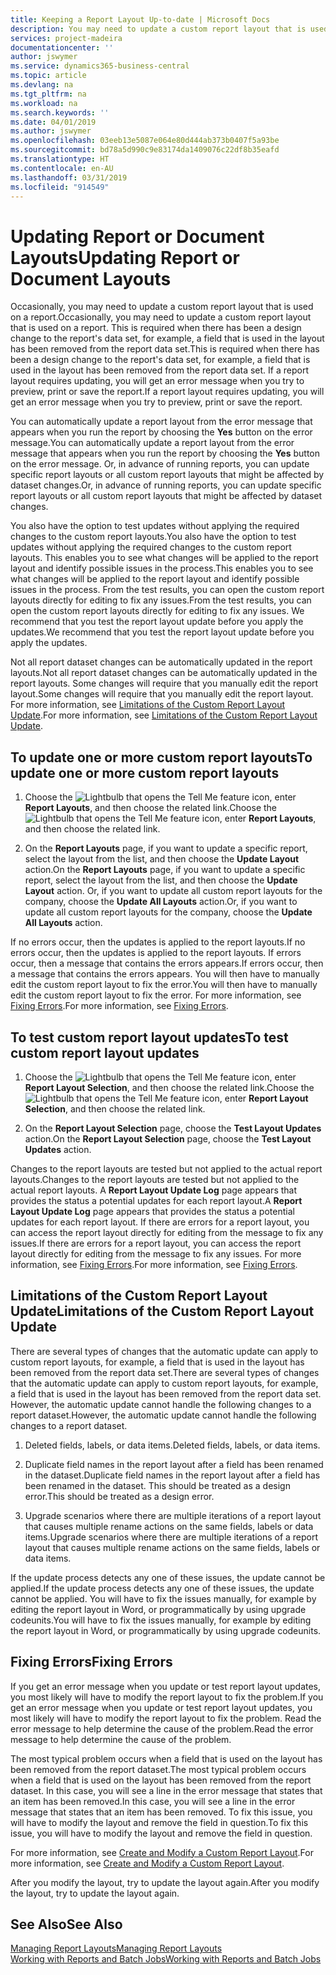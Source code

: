 ```yaml
---
title: Keeping a Report Layout Up-to-date | Microsoft Docs
description: You may need to update a custom report layout that is used on a report. This is required when there has been a design change to the report's data set, for example, a field that is used in the layout has been removed from the report data set.
services: project-madeira
documentationcenter: ''
author: jswymer
ms.service: dynamics365-business-central
ms.topic: article
ms.devlang: na
ms.tgt_pltfrm: na
ms.workload: na
ms.search.keywords: ''
ms.date: 04/01/2019
ms.author: jswymer
ms.openlocfilehash: 03eeb13e5087e064e80d444ab373b0407f5a93be
ms.sourcegitcommit: bd78a5d990c9e83174da1409076c22df8b35eafd
ms.translationtype: HT
ms.contentlocale: en-AU
ms.lasthandoff: 03/31/2019
ms.locfileid: "914549"
---
```

# <a name="updating-report-or-document-layouts"></a><span data-ttu-id="c3fc9-104">Updating Report or Document Layouts</span><span class="sxs-lookup"><span data-stu-id="c3fc9-104">Updating Report or Document Layouts</span></span>
<span data-ttu-id="c3fc9-105">Occasionally, you may need to update a custom report layout that is used on a report.</span><span class="sxs-lookup"><span data-stu-id="c3fc9-105">Occasionally, you may need to update a custom report layout that is used on a report.</span></span> <span data-ttu-id="c3fc9-106">This is required when there has been a design change to the report's data set, for example, a field that is used in the layout has been removed from the report data set.</span><span class="sxs-lookup"><span data-stu-id="c3fc9-106">This is required when there has been a design change to the report's data set, for example, a field that is used in the layout has been removed from the report data set.</span></span> <span data-ttu-id="c3fc9-107">If a report layout requires updating, you will get an error message when you try to preview, print or save the report.</span><span class="sxs-lookup"><span data-stu-id="c3fc9-107">If a report layout requires updating, you will get an error message when you try to preview, print or save the report.</span></span>  

<span data-ttu-id="c3fc9-108">You can automatically update a report layout from the error message that appears when you run the report by choosing the **Yes** button on the error message.</span><span class="sxs-lookup"><span data-stu-id="c3fc9-108">You can automatically update a report layout from the error message that appears when you run the report by choosing the **Yes** button on the error message.</span></span> <span data-ttu-id="c3fc9-109">Or, in advance of running reports, you can update specific report layouts or all custom report layouts that might be affected by dataset changes.</span><span class="sxs-lookup"><span data-stu-id="c3fc9-109">Or, in advance of running reports, you can update specific report layouts or all custom report layouts that might be affected by dataset changes.</span></span>  

<span data-ttu-id="c3fc9-110">You also have the option to test updates without applying the required changes to the custom report layouts.</span><span class="sxs-lookup"><span data-stu-id="c3fc9-110">You also have the option to test updates without applying the required changes to the custom report layouts.</span></span> <span data-ttu-id="c3fc9-111">This enables you to see what changes will be applied to the report layout and identify possible issues in the process.</span><span class="sxs-lookup"><span data-stu-id="c3fc9-111">This enables you to see what changes will be applied to the report layout and identify possible issues in the process.</span></span> <span data-ttu-id="c3fc9-112">From the test results, you can open the custom report layouts directly for editing to fix any issues.</span><span class="sxs-lookup"><span data-stu-id="c3fc9-112">From the test results, you can open the custom report layouts directly for editing to fix any issues.</span></span> <span data-ttu-id="c3fc9-113">We recommend that you test the report layout update before you apply the updates.</span><span class="sxs-lookup"><span data-stu-id="c3fc9-113">We recommend that you test the report layout update before you apply the updates.</span></span>  

<span data-ttu-id="c3fc9-114">Not all report dataset changes can be automatically updated in the report layouts.</span><span class="sxs-lookup"><span data-stu-id="c3fc9-114">Not all report dataset changes can be automatically updated in the report layouts.</span></span> <span data-ttu-id="c3fc9-115">Some changes will require that you manually edit the report layout.</span><span class="sxs-lookup"><span data-stu-id="c3fc9-115">Some changes will require that you manually edit the report layout.</span></span> <span data-ttu-id="c3fc9-116">For more information, see [Limitations of the Custom Report Layout Update](ui-update-report-layouts.md#UpdateLimitations).</span><span class="sxs-lookup"><span data-stu-id="c3fc9-116">For more information, see [Limitations of the Custom Report Layout Update](ui-update-report-layouts.md#UpdateLimitations).</span></span>  

## <a name="to-update-one-or-more-custom-report-layouts"></a><span data-ttu-id="c3fc9-117">To update one or more custom report layouts</span><span class="sxs-lookup"><span data-stu-id="c3fc9-117">To update one or more custom report layouts</span></span>  

1.  <span data-ttu-id="c3fc9-118">Choose the ![Lightbulb that opens the Tell Me feature](media/ui-search/search_small.png "Tell me what you want to do") icon, enter **Report Layouts**, and then choose the related link.</span><span class="sxs-lookup"><span data-stu-id="c3fc9-118">Choose the ![Lightbulb that opens the Tell Me feature](media/ui-search/search_small.png "Tell me what you want to do") icon, enter **Report Layouts**, and then choose the related link.</span></span>  

2.  <span data-ttu-id="c3fc9-119">On the **Report Layouts** page, if you want to update a specific report, select the layout from the list, and then choose the **Update Layout** action.</span><span class="sxs-lookup"><span data-stu-id="c3fc9-119">On the **Report Layouts** page, if you want to update a specific report, select the layout from the list, and then choose the **Update Layout** action.</span></span> <span data-ttu-id="c3fc9-120">Or, if you want to update all custom report layouts for the company, choose the **Update All Layouts** action.</span><span class="sxs-lookup"><span data-stu-id="c3fc9-120">Or, if you want to update all custom report layouts for the company, choose the **Update All Layouts** action.</span></span>  

<span data-ttu-id="c3fc9-121">If no errors occur, then the updates is applied to the report layouts.</span><span class="sxs-lookup"><span data-stu-id="c3fc9-121">If no errors occur, then the updates is applied to the report layouts.</span></span> <span data-ttu-id="c3fc9-122">If errors occur, then a message that contains the errors appears.</span><span class="sxs-lookup"><span data-stu-id="c3fc9-122">If errors occur, then a message that contains the errors appears.</span></span> <span data-ttu-id="c3fc9-123">You will then have to manually edit the custom report layout to fix the error.</span><span class="sxs-lookup"><span data-stu-id="c3fc9-123">You will then have to manually edit the custom report layout to fix the error.</span></span> <span data-ttu-id="c3fc9-124">For more information, see [Fixing Errors](ui-update-report-layouts.md#FixErrors).</span><span class="sxs-lookup"><span data-stu-id="c3fc9-124">For more information, see [Fixing Errors](ui-update-report-layouts.md#FixErrors).</span></span>  

## <a name="to-test-custom-report-layout-updates"></a><span data-ttu-id="c3fc9-125">To test custom report layout updates</span><span class="sxs-lookup"><span data-stu-id="c3fc9-125">To test custom report layout updates</span></span>  

1.  <span data-ttu-id="c3fc9-126">Choose the ![Lightbulb that opens the Tell Me feature](media/ui-search/search_small.png "Tell me what you want to do") icon, enter **Report Layout Selection**, and then choose the related link.</span><span class="sxs-lookup"><span data-stu-id="c3fc9-126">Choose the ![Lightbulb that opens the Tell Me feature](media/ui-search/search_small.png "Tell me what you want to do") icon, enter **Report Layout Selection**, and then choose the related link.</span></span>  

2.  <span data-ttu-id="c3fc9-127">On the **Report Layout Selection** page, choose the **Test Layout Updates** action.</span><span class="sxs-lookup"><span data-stu-id="c3fc9-127">On the **Report Layout Selection** page, choose the **Test Layout Updates** action.</span></span>  

 <span data-ttu-id="c3fc9-128">Changes to the report layouts are tested but not applied to the actual report layouts.</span><span class="sxs-lookup"><span data-stu-id="c3fc9-128">Changes to the report layouts are tested but not applied to the actual report layouts.</span></span> <span data-ttu-id="c3fc9-129">A **Report Layout Update Log** page appears that provides the status a potential updates for each report layout.</span><span class="sxs-lookup"><span data-stu-id="c3fc9-129">A **Report Layout Update Log** page appears that provides the status a potential updates for each report layout.</span></span> <span data-ttu-id="c3fc9-130">If there are errors for a report layout, you can access the report layout directly for editing from the message to fix any issues.</span><span class="sxs-lookup"><span data-stu-id="c3fc9-130">If there are errors for a report layout, you can access the report layout directly for editing from the message to fix any issues.</span></span> <span data-ttu-id="c3fc9-131">For more information, see [Fixing Errors](ui-update-report-layouts.md#FixErrors).</span><span class="sxs-lookup"><span data-stu-id="c3fc9-131">For more information, see [Fixing Errors](ui-update-report-layouts.md#FixErrors).</span></span>  

##  <a name="UpdateLimitations"></a> <span data-ttu-id="c3fc9-132">Limitations of the Custom Report Layout Update</span><span class="sxs-lookup"><span data-stu-id="c3fc9-132">Limitations of the Custom Report Layout Update</span></span>  
 <span data-ttu-id="c3fc9-133">There are several types of changes that the automatic update can apply to custom report layouts, for example, a field that is used in the layout has been removed from the report data set.</span><span class="sxs-lookup"><span data-stu-id="c3fc9-133">There are several types of changes that the automatic update can apply to custom report layouts, for example, a field that is used in the layout has been removed from the report data set.</span></span> <span data-ttu-id="c3fc9-134">However, the automatic update cannot handle the following changes to a report dataset.</span><span class="sxs-lookup"><span data-stu-id="c3fc9-134">However, the automatic update cannot handle the following changes to a report dataset.</span></span>  

1.  <span data-ttu-id="c3fc9-135">Deleted fields, labels, or data items.</span><span class="sxs-lookup"><span data-stu-id="c3fc9-135">Deleted fields, labels, or data items.</span></span>  

2.  <span data-ttu-id="c3fc9-136">Duplicate field names in the report layout after a field has been renamed in the dataset.</span><span class="sxs-lookup"><span data-stu-id="c3fc9-136">Duplicate field names in the report layout after a field has been renamed in the dataset.</span></span> <span data-ttu-id="c3fc9-137">This should be treated as a design error.</span><span class="sxs-lookup"><span data-stu-id="c3fc9-137">This should be treated as a design error.</span></span>  

3.  <span data-ttu-id="c3fc9-138">Upgrade scenarios where there are multiple iterations of a report layout that causes multiple rename actions on the same fields, labels or data items.</span><span class="sxs-lookup"><span data-stu-id="c3fc9-138">Upgrade scenarios where there are multiple iterations of a report layout that causes multiple rename actions on the same fields, labels or data items.</span></span>  

 <span data-ttu-id="c3fc9-139">If the update process detects any one of these issues, the update cannot be applied.</span><span class="sxs-lookup"><span data-stu-id="c3fc9-139">If the update process detects any one of these issues, the update cannot be applied.</span></span> <span data-ttu-id="c3fc9-140">You will have to fix the issues manually, for example by editing the report layout in Word, or programmatically by using upgrade codeunits.</span><span class="sxs-lookup"><span data-stu-id="c3fc9-140">You will have to fix the issues manually, for example by editing the report layout in Word, or programmatically by using upgrade codeunits.</span></span>  

##  <a name="FixErrors"></a> <span data-ttu-id="c3fc9-141">Fixing Errors</span><span class="sxs-lookup"><span data-stu-id="c3fc9-141">Fixing Errors</span></span>  
 <span data-ttu-id="c3fc9-142">If you get an error message when you update or test report layout updates, you most likely will have to modify the report layout to fix the problem.</span><span class="sxs-lookup"><span data-stu-id="c3fc9-142">If you get an error message when you update or test report layout updates, you most likely will have to modify the report layout to fix the problem.</span></span> <span data-ttu-id="c3fc9-143">Read the error message to help determine the cause of the problem.</span><span class="sxs-lookup"><span data-stu-id="c3fc9-143">Read the error message to help determine the cause of the problem.</span></span>  

 <span data-ttu-id="c3fc9-144">The most typical problem occurs when a field that is used on the layout has been removed from the report dataset.</span><span class="sxs-lookup"><span data-stu-id="c3fc9-144">The most typical problem occurs when a field that is used on the layout has been removed from the report dataset.</span></span> <span data-ttu-id="c3fc9-145">In this case, you will see a line in the error message that states that an item has been removed.</span><span class="sxs-lookup"><span data-stu-id="c3fc9-145">In this case, you will see a line in the error message that states that an item has been removed.</span></span> <span data-ttu-id="c3fc9-146">To fix this issue, you will have to modify the layout and remove the field in question.</span><span class="sxs-lookup"><span data-stu-id="c3fc9-146">To fix this issue, you will have to modify the layout and remove the field in question.</span></span>  

 <span data-ttu-id="c3fc9-147">For more information, see [Create and Modify a Custom Report Layout](ui-how-create-custom-report-layout.md#ModifyCustomLayout).</span><span class="sxs-lookup"><span data-stu-id="c3fc9-147">For more information, see [Create and Modify a Custom Report Layout](ui-how-create-custom-report-layout.md#ModifyCustomLayout).</span></span>  

 <span data-ttu-id="c3fc9-148">After you modify the layout, try to update the layout again.</span><span class="sxs-lookup"><span data-stu-id="c3fc9-148">After you modify the layout, try to update the layout again.</span></span>  

## <a name="see-also"></a><span data-ttu-id="c3fc9-149">See Also</span><span class="sxs-lookup"><span data-stu-id="c3fc9-149">See Also</span></span>  
 [<span data-ttu-id="c3fc9-150">Managing Report Layouts</span><span class="sxs-lookup"><span data-stu-id="c3fc9-150">Managing Report Layouts</span></span>](ui-manage-report-layouts.md)  
 [<span data-ttu-id="c3fc9-151">Working with Reports and Batch Jobs</span><span class="sxs-lookup"><span data-stu-id="c3fc9-151">Working with Reports and Batch Jobs</span></span>](ui-work-report.md)  
